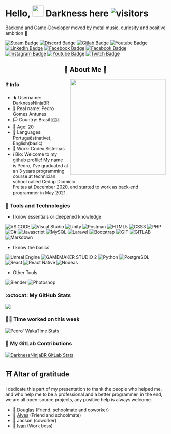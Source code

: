 # Hello, <img src ="https://i.imgur.com/JiUhd2s.gif" width=35px /> Darkness here ![visitors](https://visitor-badge.glitch.me/badge?page_id=DarknessNinjaBR.visitor-badge&left_color=black&right_color=blue)
Backend and Game-Developer moved by metal music, curiosity and positive ambition 🚀

<p>
    <a href="https://steamcommunity.com/id/DarknessNinjaBR/" target="_blank" rel="noreferrer"><img src="https://img.shields.io/badge/-DarknessNinjaBR-black?style=flat&logo=steam&logoColor=white&link=https://steamcommunity.com/id/DarknessNinjaBR/" alt="Steam Badge"></a> 
    <img src="https://img.shields.io/badge/-DarknessNinjaBR@6883-535fee?style=flat&logo=discord&logoColor=white&link=DarknessNinjaBR@6883" alt="Discord Badge"> 
    <a href="https://gitlab.com/DarknessNinjaBR" target="_blank" rel="noreferrer"><img src="https://img.shields.io/badge/-@DarknessNinjaBR-white?style=flat&logo=gitlab&logoColor=white&link=https://gitlab.com/DarknessNinjaBR" alt="Gitlab Badge"></a> 
    <a href="https://gamejolt.com/@DarknessNinjaBR" target="_blank" rel="noreferrer"><img src="https://img.shields.io/badge/-@DarknessNinjaBR-111?style=flat&logo=gamejolt&logoColor=white&link=https://gamejolt.com/@DarknessNinjaBR" alt="Youtube Badge"></a> 
    <a href="https://www.linkedin.com/in/pedrodnbr/" target="_blank" rel="noreferrer"><img src="https://img.shields.io/badge/-@pedrodnbr-0077B5?style=flat-square&amp;labelColor=0077B5&amp;logo=LinkedIn&amp;link=https://www.linkedin.com/in/pedrodnbr/" alt="LinkedIn Badge"></a> 
    <a href="https://www.facebook.com/PedroDNBR/" target="_blank" rel="noreferrer"><img src="https://img.shields.io/badge/-Pedro%20Gomes%20Antunes-0268e2?style=flat&logo=facebook&logoColor=white&link=https://www.facebook.com/PedroDNBR/" alt="Facebook Badge"></a> 
    <a href="https://twitter.com/DarknessNinjaBR" target="_blank" rel="noreferrer"><img src="https://img.shields.io/badge/-@DarknessNinjaBR-219bf0?style=flat&logo=twitter&logoColor=white&link=https://twitter.com/DarknessNinjaBR" alt="Facebook Badge"></a> 
    <a href="https://www.instagram.com/darknessninjabr/" target="_blank" rel="noreferrer"><img src="https://img.shields.io/badge/-@darknessninjabr-purple?style=flat&logo=instagram&logoColor=white&link=https://www.instagram.com/darknessninjabr/" alt="Instagram Badge"></a>
    <a href="https://www.youtube.com/channel/UCdyF5gbQGowiXuXiF5qiHSw" target="_blank" rel="noreferrer"><img src="https://img.shields.io/badge/-✞%20DarknessNinjaBR%20✞-darkred?style=flat&logo=youtube&logoColor=white&link=https://www.youtube.com/channel/UCdyF5gbQGowiXuXiF5qiHSw" alt="Youtube Badge"></a> 
    <a href="https://www.youtube.com/channel/UCdyF5gbQGowiXuXiF5qiHSw" target="_blank" rel="noreferrer"><img src="https://img.shields.io/badge/-DarknessNinjaBR-white?style=flat&logo=twitch&logoColor=9147ff&link=https://www.twitch.tv/darknessninjabr" alt="Twitch Badge"></a> 
    
</p>

<h2 align="center">🚩 About Me 🚩</h2>


<img align="right" src="https://i.imgur.com/b6dXM9V.gif" width="300" />

### ❓ Info

- ♞ Username: DarknessNinjaBR
- 🤵‍ Real name: Pedro Gomes Antunes
- 🏳️ Country: Brasil 🇧🇷
- 🎂 Age: 20
- 👅 Languages: Português(native), English(basic)
- 💼 Work: Codex Sistemas
- ℹ️ Bio: Welcome to my github profile! My name  
is Pedro, I've graduated at an 3 years programming  
course at technician school called Cedup Diomicio  
Freitas at December 2020, and started to work as back-end  
programmer in May 2021.  

### 🤖 Tools and Technologies

- I know essentials or deepened knowledge

<p>
    <img src="https://img.shields.io/badge/Visual_Studio_Code-0078D4?style=for-the-badge&logo=visual%20studio%20code&logoColor=white" alt="VS CODE">
    <img src="https://img.shields.io/badge/Visual_Studio-5C2D91?style=for-the-badge&logo=visual%20studio&logoColor=white" alt="Visual Studio">
    <img src="https://img.shields.io/badge/Unity-100000?style=for-the-badge&logo=unity&logoColor=white" alt="Unity">
    <img src="https://img.shields.io/badge/Postman-FF6C37?style=for-the-badge&logo=Postman&logoColor=white" alt="Postman">
    <img src="https://img.shields.io/badge/HTML5-E34F26?style=for-the-badge&logo=html5&logoColor=white" alt="HTML5">
    <img src=https://img.shields.io/badge/CSS3-1572B6?style=for-the-badge&logo=css3&logoColor=white" alt="CSS3">
    <img src="https://img.shields.io/badge/PHP-777BB4?style=for-the-badge&logo=php&logoColor=white" alt="PHP">
    <img src="https://img.shields.io/badge/C%23-239120?style=for-the-badge&logo=c-sharp&logoColor=white" alt="C#">
    <img src="https://img.shields.io/badge/JavaScript-323330?style=for-the-badge&logo=javascript&logoColor=F7DF1E" alt="Javascript">
    <img src=https://img.shields.io/badge/MySQL-white?style=for-the-badge&logo=mysql&logoColor=white" alt="MySQL">
    <img src="https://img.shields.io/badge/Laravel-FF2D20?style=for-the-badge&logo=laravel&logoColor=white" alt="Laravel">
    <img src="https://img.shields.io/badge/Bootstrap-563D7C?style=for-the-badge&logo=bootstrap&logoColor=white" alt="Bootstrap">
    <img src="https://img.shields.io/badge/Git-F05032?style=for-the-badge&logo=git&logoColor=white" alt="GIT">
    <img src="https://img.shields.io/badge/GitLab-330F63?style=for-the-badge&logo=gitlab&logoColor=white" alt="GITLAB">
    <img src="https://img.shields.io/badge/Markdown-000000?style=for-the-badge&logo=markdown&logoColor=white" alt="Markdown">
</p>

- I know the basics 

<p>
    <img src="https://img.shields.io/badge/-Unreal%20Engine-313131?style=for-the-badge&logo=unreal-engine&logoColor=whitee" alt="Unreal Engine">
    <img src="https://img.shields.io/badge/GAMEMAKER_STUDIO_2-black?style=for-the-badge&logo=gamemaker&logoColor=white" alt="GAMEMAKER STUDIO 2">
    <img src="https://img.shields.io/badge/Python-3776AB?style=for-the-badge&logo=python&logoColor=white" alt="Python">
    <img src="https://img.shields.io/badge/PostgreSQL-316192?style=for-the-badge&logo=postgresql&logoColor=white" alt="PostgreSQL">
    <img src=https://img.shields.io/badge/React-20232A?style=for-the-badge&logo=react&logoColor=61DAFBe" alt="React">
    <img src="https://img.shields.io/badge/React_Native-20232A?style=for-the-badge&logo=react&logoColor=61DAFB" alt="React Native">
    <img src="https://img.shields.io/badge/Node.js-339933?style=for-the-badge&logo=nodedotjs&logoColor=white" alt="NodeJs">
</p>

- Other Tools

<p>
    <img src="https://img.shields.io/badge/blender-%23F5792A.svg?style=for-the-badge&logo=blender&logoColor=white" alt="Blender">
    <img src="https://img.shields.io/badge/Adobe-Photoshop-31A8FF?style=for-the-badge&logo=Adobe-Photoshop&labelColor=0a446b&logoWidth=15" alt="Photoshop">

</p>

	

### :octocat: My GitHub Stats
<a href="https://github.com/anuraghazra/github-readme-stats">
<img src="https://github-readme-stats.vercel.app/api/?username=DarknessNinjaBR&show_icons=true&title_color=fff&icon_color=2b7af3&text_color=f0f8ff&bg_color=1c1c1d" />
</a>

### 👨‍💻 Time worked on this week
<img src="https://github-readme-stats.vercel.app/api/wakatime?username=@DarknessNinjaBR&show_icons=true&title_color=fff&icon_color=2b7af3&text_color=f0f8ff&bg_color=1c1c1d" alt="Pedro' WakaTime Stats">

### :briefcase: My GitLab Contributions

[![DarknessNinjaBR GitLab Stats](https://combinedcodingstats.azurewebsites.net/gitlab/darknessninjabr?platform=github&theme=dark&animation=false)](https://github.com/DarknessNinjaBR)

## ⛩️ Altar of gratitude
I dedicate this part of my presentation to thank the people who helped me, and who help me to be a professional and a better programmer, in the end, we are all open-source projects, any positive help is always welcome.

- 🥇 [Douglas](https://github.com/doougui) (Friend, schoolmate and coworker)
- 🥇 [Alves](https://github.com/windstonp) (Friend and schoolmate)
- 🥇 Jacson (coworker)
- 🥇 [Ivan](https://www.linkedin.com/in/ivan-zacaron-vitorassi-054951a7/) (Work boss)


<!--
**DarknessNinjaBR/DarknessNinjaBR** is a ✨ _special_ ✨ repository because its `README.md` (this file) appears on your GitHub profile.

Here are some ideas to get you started:

- 🔭 I’m currently working on ...
- 🌱 I’m currently learning ...
- 👯 I’m looking to collaborate on ...
- 🤔 I’m looking for help with ...
- 💬 Ask me about ...
- 📫 How to reach me: ...
- 😄 Pronouns: ...
- ⚡ Fun fact: ...
-->
